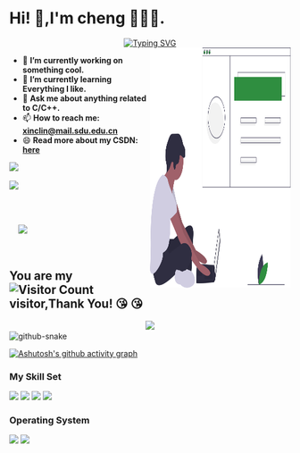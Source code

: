 # Hi! 👋,I'm cheng 🌈🌈🌈.

<!-- dynamic typing effect 动态打字效果 -->
  <div align="center">
    <a href="https://blog.sunguoqi.com/">
      <img src="https://readme-typing-svg.demolab.com?font=Fira+Code&pause=1000&width=435&lines=printf(%22Hello%2C%20World%22);欢迎您来!&center=true&size=27" alt="Typing SVG" />
    </a>
  </div>

<a href='https://undraw.co/'> 
    <img align='right' alt='programmer' width=50%  height="430px" src='./undraw_web_developer_p3e5.svg' />
</a>

- 🔭 **I’m currently working on something cool.**
- 🌱 **I’m currently learning Everything I like.**
- 💬 **Ask me about anything related to C/C++.**
- 📫 **How to reach me: xinclin@mail.sdu.edu.cn**
- 😄 **Read more about my CSDN: [here](https://blog.csdn.net/weixin_46014639?spm=1000.2115.3001.5343)**

<div align="left"> <img height="137px" src="https://github-readme-stats.vercel.app/api?username=lus-oa&hide_title=true&hide_border=true&show_icons=trueline_height=21&text_color=000&icon_color=000&bg_color=0,ea6161,ffc64d,fffc4d,52fa5a&theme=graywhite" /> </div> 

<img align="left" height="137px" src="https://github-readme-stats-git-masterrstaa-rickstaa.vercel.app/api/top-langs/?username=lus-oa&hide_title=true&hide_border=true&layout=compact&langs_count=6&text_color=000&icon_color=fff&bg_color=0,52fa5a,4dfcff,c64dff&theme=graywhite" /><br><br>

<br/>

![](https://github-readme-activity-graph.cyclic.app/graph?username=lus-oa&theme=dracula)

<br/>

## You are my ![Visitor Count](https://profile-counter.glitch.me/lus-oa/count.svg) visitor,Thank You! :kissing_heart: :kissing_heart:

<div align="center"> <img src="https://github-profile-trophy.vercel.app/?username=lus-oa" /> </div>

<!-- Snake Code Contribution Map 贪吃蛇代码贡献图 -->
<picture>
  <source media="(prefers-color-scheme: dark)" srcset="https://cdn.jsdelivr.net/gh/sun0225SUN/sun0225SUN/profile-snake-contrib/github-contribution-grid-snake-dark.svg" />
  <source media="(prefers-color-scheme: light)" srcset="https://cdn.jsdelivr.net/gh/sun0225SUN/sun0225SUN/profile-snake-contrib/github-contribution-grid-snake.svg" />
  <img alt="github-snake" src="https://cdn.jsdelivr.net/gh/sun0225SUN/sun0225SUN/profile-snake-contrib/github-contribution-grid-snake-dark.svg" />
</picture>

</div>

[![Ashutosh's github activity graph](https://github-readme-activity-graph.vercel.app/graph?username=lus-oa&theme=github)](https://github.com/ashutosh00710/github-readme-activity-graph)

### My Skill Set

![](https://img.shields.io/badge/C-00599C?style=for-the-badge&logo=c&logoColor=white)  ![](https://img.shields.io/badge/C%2B%2B-00599C?style=for-the-badge&logo=c%2B%2B&logoColor=white)  ![](https://img.shields.io/badge/Java-ED8B00?style=for-the-badge&logo=openjdk&logoColor=white)  ![](https://img.shields.io/badge/Python-14354C?style=for-the-badge&logo=python&logoColor=white)

### Operating System
![](https://img.shields.io/badge/Linux-FCC624?style=for-the-badge&logo=linux&logoColor=black)  ![](https://img.shields.io/badge/Ubuntu-E95420?style=for-the-badge&logo=ubuntu&logoColor=white)
